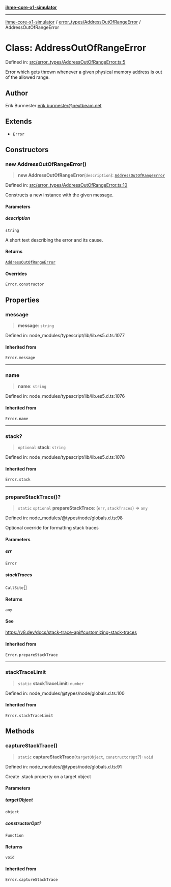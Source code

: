 [**ihme-core-x1-simulator**](../../../README.md)

***

[ihme-core-x1-simulator](../../../modules.md) / [error\_types/AddressOutOfRangeError](../README.md) / AddressOutOfRangeError

# Class: AddressOutOfRangeError

Defined in: [src/error\_types/AddressOutOfRangeError.ts:5](https://github.com/ProgrammIt/CPU-Simulator/blob/7552359f9aa6207ad192c9a5fcb9c9063dd40c2c/src/error_types/AddressOutOfRangeError.ts#L5)

Error which gets thrown whenever a given physical memory address is out of the allowed range.

## Author

Erik Burmester <erik.burmester@nextbeam.net>

## Extends

- `Error`

## Constructors

### new AddressOutOfRangeError()

> **new AddressOutOfRangeError**(`description`): [`AddressOutOfRangeError`](AddressOutOfRangeError.md)

Defined in: [src/error\_types/AddressOutOfRangeError.ts:10](https://github.com/ProgrammIt/CPU-Simulator/blob/7552359f9aa6207ad192c9a5fcb9c9063dd40c2c/src/error_types/AddressOutOfRangeError.ts#L10)

Constructs a new instance with the given message.

#### Parameters

##### description

`string`

A short text describing the error and its cause.

#### Returns

[`AddressOutOfRangeError`](AddressOutOfRangeError.md)

#### Overrides

`Error.constructor`

## Properties

### message

> **message**: `string`

Defined in: node\_modules/typescript/lib/lib.es5.d.ts:1077

#### Inherited from

`Error.message`

***

### name

> **name**: `string`

Defined in: node\_modules/typescript/lib/lib.es5.d.ts:1076

#### Inherited from

`Error.name`

***

### stack?

> `optional` **stack**: `string`

Defined in: node\_modules/typescript/lib/lib.es5.d.ts:1078

#### Inherited from

`Error.stack`

***

### prepareStackTrace()?

> `static` `optional` **prepareStackTrace**: (`err`, `stackTraces`) => `any`

Defined in: node\_modules/@types/node/globals.d.ts:98

Optional override for formatting stack traces

#### Parameters

##### err

`Error`

##### stackTraces

`CallSite`[]

#### Returns

`any`

#### See

https://v8.dev/docs/stack-trace-api#customizing-stack-traces

#### Inherited from

`Error.prepareStackTrace`

***

### stackTraceLimit

> `static` **stackTraceLimit**: `number`

Defined in: node\_modules/@types/node/globals.d.ts:100

#### Inherited from

`Error.stackTraceLimit`

## Methods

### captureStackTrace()

> `static` **captureStackTrace**(`targetObject`, `constructorOpt`?): `void`

Defined in: node\_modules/@types/node/globals.d.ts:91

Create .stack property on a target object

#### Parameters

##### targetObject

`object`

##### constructorOpt?

`Function`

#### Returns

`void`

#### Inherited from

`Error.captureStackTrace`
